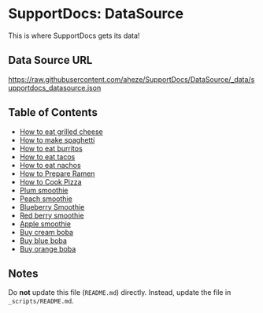 # SupportDocs: DataSource
This is where SupportDocs gets its data!

## Data Source URL
<a id="datasource_url" href="https://raw.githubusercontent.com/aheze/SupportDocs/DataSource/_data/supportdocs_datasource.json">https://raw.githubusercontent.com/aheze/SupportDocs/DataSource/_data/supportdocs_datasource.json</a>

## Table of Contents
- [How to eat grilled cheese](https://aheze.github.io/SupportDocs/Sample-FastFood/HowToEatGrilledCheese)
- [How to make spaghetti](https://aheze.github.io/SupportDocs/Sample-FastFood/HowToMakeSpaghetti)
- [How to eat burritos](https://aheze.github.io/SupportDocs/Sample-FastFood/HowToEatBurritos)
- [How to eat tacos](https://aheze.github.io/SupportDocs/Sample-FastFood/HowToEatTacos)
- [How to eat nachos](https://aheze.github.io/SupportDocs/Sample-FastFood/HowToEatNachos)
- [How to Prepare Ramen](https://aheze.github.io/SupportDocs/Sample-FastFood/HowToPrepareRamen)
- [How to Cook Pizza](https://aheze.github.io/SupportDocs/Sample-FastFood/HowToCookPizza)
- [Plum smoothie](https://aheze.github.io/SupportDocs/Sample-Smoothies/Plum)
- [Peach smoothie](https://aheze.github.io/SupportDocs/Sample-Smoothies/Peach)
- [Blueberry Smoothie](https://aheze.github.io/SupportDocs/Sample-Smoothies/Blueberry)
- [Red berry smoothie](https://aheze.github.io/SupportDocs/Sample-Smoothies/RedBerries)
- [Apple smoothie](https://aheze.github.io/SupportDocs/Sample-Smoothies/Apple)
- [Buy cream boba](https://aheze.github.io/SupportDocs/Sample-Boba/BuyCreamBoba)
- [Buy blue boba](https://aheze.github.io/SupportDocs/Sample-Boba/BuyBlueBoba)
- [Buy orange boba](https://aheze.github.io/SupportDocs/Sample-Boba/BuyOrangeBoba)


## Notes
Do **not** update this file (`README.md`) directly. Instead, update the file in `_scripts/README.md`.